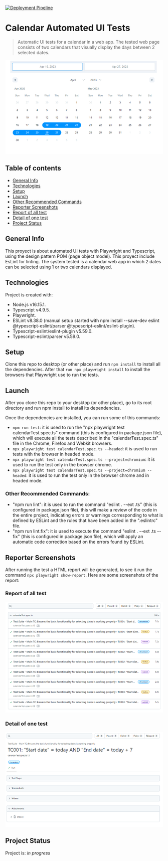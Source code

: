 [![Deployment Pipeline](https://github.com/JormanPzC/playwright-ui-automated-calendar-tests/actions/workflows/master-deployment-pipeline.yml/badge.svg)](https://github.com/JormanPzC/playwright-ui-automated-calendar-tests/actions/workflows/master-deployment-pipeline.yml)

# Calendar Automated UI Tests
> Automatic UI tests for a calendar in a web app. The tested web page consists of two calendars that visually display the days between 2 selected dates.

![Default calendar](images/calendar-default.png)


## Table of contents
* [General Info](#general-info)
* [Technologies](#technologies)
* [Setup](#setup)
* [Launch](#launch)
* [Other Recommended Commands](#other-recomended-comands)
* [Reporter Screenshots](#reporter-screenshots)
* [Report of all test](#all-test-report)
* [Detail of one test](#detail-test-report)
* [Project Status](#project-status)

## General Info
This proyect is about automated UI tests with Playwright and Typescript, using the design pattern POM (page object model). This proyect include EsLint for linting. The system tested is a calendar web app in which 2 dates can be selected using 1 or two calendars displayed.


## Technologies
Project is created with:

- Node.js v16.15.1.
- Typescript v4.9.5.
- Playwright.
- ESLint v8.38.0 (manual setup started with npm install --save-dev eslint @typescript-eslint/parser @typescript-eslint/eslint-plugin).
- Typescript-eslint/eslint-plugin v5.59.0.
- Typescript-eslint/parser v5.59.0.

## Setup
Clone this repo to desktop (or other place) and run `npm install` to install all the dependencies. After that `run npx playwright install` to install the browsers that Playwright use to run the tests.

## Launch
After you clone this repo to your desktop (or other place), go to its root directory and run npm install to install its dependencies.

Once the dependencies are installed, you can run some of this commands:

- `npm run test`: it is used to run the "npx playwright test calendarTest.spec.ts" command (this is configured in package.json file), which will execute all the tests described in the "calendarTest.spec.ts" file in the Chrome, Firefox and Webkit browsers.
- `npx playwright test calendarTest.spec.ts --headed`: it is used to run tests with the browser in headed mode.
- `npx playwright test calendarTest.spec.ts --project=chromium`: it is used to run the test only in the browser chrome.
- `npx playwright test calendarTest.spec.ts --project=chromium --headed`: it is used to run the test only in the browser chrome and in headed mode.

### Other Recommended Commands:

- "npm run lint": it is used to run the command "eslint . --ext .ts" (this is configured in package.json file), this will make a review of the code in the entire project, indicating errors or warnings corresponding to what is defined by ESLint and the rules that have been added in the ".eslintrc" file.
- "npm run lint.fix": it is used to execute the command "eslint . --ext .ts --fix" (this is configured in package.json file), which will apply an automatic code correction based on the errors found by ESLint.


## Reporter Screenshots
After running the test a HTML report will be generated, to see it run the command `npx playwright show-report`. Here are some screenshots of the report:
### Report of all test
![Report of all test](images/html-report.png)

### Detail of one test
![Detail of one test](images/html-report-test-detail.png)


## Project Status
Project is: _in progress_ 





